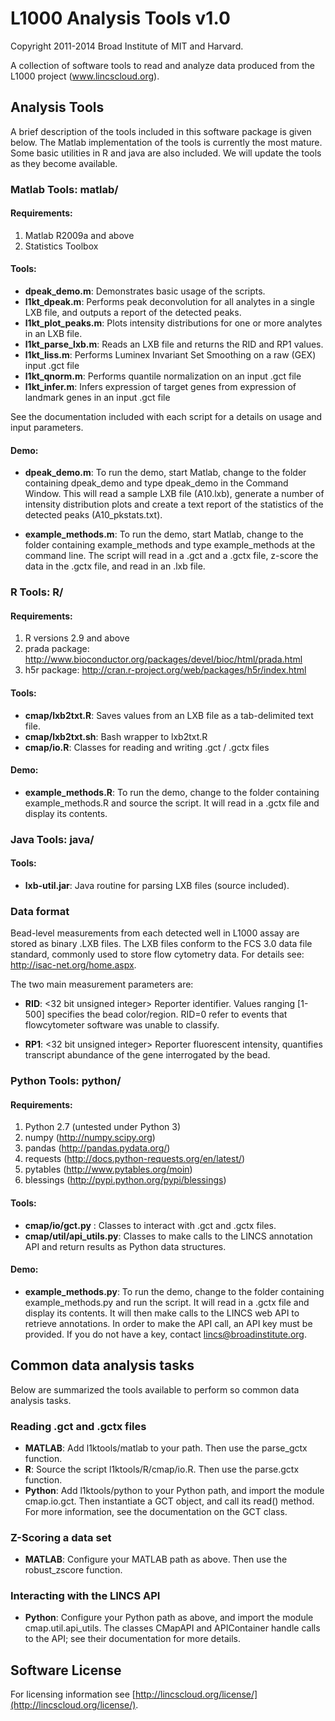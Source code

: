 # L1000 Analysis Tools v1.0


Copyright 2011-2014 Broad Institute of MIT and Harvard.

A collection of software tools to read and analyze data produced from
the L1000 project (www.lincscloud.org).

## Analysis Tools

A brief description of the tools included in this software package is
given below. The Matlab implementation of the tools is currently the
most mature. Some basic utilities in R and java are also included. We
will update the tools as they become available.

### Matlab Tools: matlab/

#### Requirements:

1. Matlab R2009a and above
2. Statistics Toolbox

#### Tools:
* **dpeak_demo.m**: Demonstrates basic usage of the scripts. 
* **l1kt_dpeak.m**: Performs peak deconvolution for all analytes in a single LXB file, and outputs a report of the detected peaks.
* **l1kt_plot_peaks.m**: Plots intensity distributions for one or more analytes in an LXB file.
* **l1kt_parse_lxb.m**:	Reads an LXB file and returns the RID and RP1 values.
* **l1kt_liss.m**: Performs Luminex Invariant Set Smoothing on a raw (GEX) input .gct file
* **l1kt_qnorm.m**:	Performs quantile normalization on an input .gct file
* **l1kt_infer.m**:	Infers expression of target genes from expression of landmark genes in an input .gct file

See the documentation included with each script for a details on usage
and input parameters.

#### Demo:
* **dpeak_demo.m**: To run the demo, start Matlab, change to the folder containing dpeak_demo and
type dpeak_demo in the Command Window. This will read a sample LXB
file (A10.lxb), generate a number of intensity distribution plots and create a
text report of the statistics of the detected peaks (A10_pkstats.txt).

* **example_methods.m**: To run the demo, start Matlab, change to the folder containing example_methods and type example_methods at the command line. The script will read in a .gct and a .gctx file, z-score the data in the .gctx file, and read in an .lxb file. 


### R Tools: R/

#### Requirements:

1. R versions 2.9 and above
2. prada package: http://www.bioconductor.org/packages/devel/bioc/html/prada.html
3. h5r package: http://cran.r-project.org/web/packages/h5r/index.html

#### Tools:

* **cmap/lxb2txt.R**:	Saves values from an LXB file as a tab-delimited text file.
* **cmap/lxb2txt.sh**: Bash wrapper to lxb2txt.R 
* **cmap/io.R**: Classes for reading and writing .gct / .gctx files

#### Demo:
* **example_methods.R**: To run the demo, change to the folder containing example_methods.R and source the script. It will read in a .gctx file and display its contents.


### Java Tools: java/

#### Tools:

* **lxb-util.jar**:	Java routine for parsing LXB files (source included).

### Data format

Bead-level measurements from each detected well in L1000 assay are
stored as binary .LXB files. The LXB files conform to the FCS 3.0 data
file standard, commonly used to store flow cytometry data.  For
details see: http://isac-net.org/home.aspx.

The two main measurement parameters are: 

* **RID**: 	<32 bit unsigned integer> Reporter identifier. Values ranging
	[1-500] specifies the bead color/region. RID=0 refer to events
	that flowcytometer software was unable to classify.

* **RP1**: 	<32 bit unsigned integer> Reporter fluorescent intensity,
	quantifies transcript abundance of the gene interrogated by
	the bead.
	
### Python Tools: python/

#### Requirements:

1. Python 2.7 (untested under Python 3)
2. numpy (http://numpy.scipy.org)
3. pandas (http://pandas.pydata.org/)
4. requests (http://docs.python-requests.org/en/latest/)
5. pytables (http://www.pytables.org/moin)
6. blessings (http://pypi.python.org/pypi/blessings)

#### Tools:
* **cmap/io/gct.py** : Classes to interact with .gct and .gctx files.
* **cmap/util/api_utils.py**: Classes to make calls to the LINCS annotation API and return results as Python data structures.

#### Demo:
* **example_methods.py**: To run the demo, change to the folder containing example_methods.py and run the script. It will read in a .gctx file and display its contents. It will then make calls to the LINCS web API to retrieve annotations. In order to make the API call, an API key must be provided. If you do not have a key, contact lincs@broadinstitute.org.

## Common data analysis tasks
Below are summarized the tools available to perform so common data analysis tasks.

### Reading .gct and .gctx files
* **MATLAB**: Add l1ktools/matlab to your path. Then use the parse_gctx function.
* **R**: Source the script l1ktools/R/cmap/io.R. Then use the parse.gctx function.
* **Python**: Add l1ktools/python to your Python path, and import the module cmap.io.gct. Then instantiate a GCT object, and call its read() method. For more information, see the documentation on the GCT class.

### Z-Scoring a data set
* **MATLAB**: Configure your MATLAB path as above. Then use the robust_zscore function.

### Interacting with the LINCS API
* **Python**: Configure your Python path as above, and import the module cmap.util.api_utils. The classes CMapAPI and APIContainer handle calls to the API; see their documentation for more details.

## Software License
For licensing information see [http://lincscloud.org/license/](http://lincscloud.org/license/).

